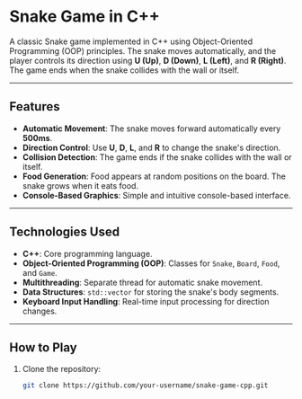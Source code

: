 # Snake Game in C++

A classic Snake game implemented in C++ using Object-Oriented Programming (OOP) principles. The snake moves automatically, and the player controls its direction using **U (Up)**, **D (Down)**, **L (Left)**, and **R (Right)**. The game ends when the snake collides with the wall or itself.

---

## Features

- **Automatic Movement**: The snake moves forward automatically every **500ms**.
- **Direction Control**: Use **U**, **D**, **L**, and **R** to change the snake's direction.
- **Collision Detection**: The game ends if the snake collides with the wall or itself.
- **Food Generation**: Food appears at random positions on the board. The snake grows when it eats food.
- **Console-Based Graphics**: Simple and intuitive console-based interface.

---

## Technologies Used

- **C++**: Core programming language.
- **Object-Oriented Programming (OOP)**: Classes for `Snake`, `Board`, `Food`, and `Game`.
- **Multithreading**: Separate thread for automatic snake movement.
- **Data Structures**: `std::vector` for storing the snake's body segments.
- **Keyboard Input Handling**: Real-time input processing for direction changes.

---

## How to Play

1. Clone the repository:
   ```bash
   git clone https://github.com/your-username/snake-game-cpp.git
